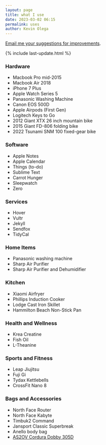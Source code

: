 ```yaml
--- 
layout: page
title: what I use
date: 2023-03-02 06:15
permalink: uses
author: Kevin Olega 
--- 
```

[Email me your suggestions for improvements](https://olega.org/connect).

{% include last-update.html %}

### Hardware

* Macbook Pro mid-2015
* Macbook Air 2018
* iPhone 7 Plus
* Apple Watch Series 5
* Panasonic Washing Machine
* Canon EOS 500D
* Apple Airpods (First Gen)
* Logitech Keys to Go
* 2012 Giant XTX 26 inch mountain bike
* 2015 Giant FD-806 folding bike
* 2022 Tsunami SNM 100 fixed-gear bike

### Software

* Apple Notes
* Apple Calendar
* Things (to-do)
* Sublime Text
* Carrot Hunger
* Sleepwatch
* Zero

### Services

* Hover
* Vultr
* Jekyll
* Sendfox
* TidyCal


### Home Items

* Panasonic washing machine
* Sharp Air Purifier
* Sharp Air Purifier and Dehumidifier 

### Kitchen

* Xiaomi Airfryer
* Phillips Induction Cooker
* Lodge Cast Iron Skillet
* Hammilton Beach Non-Stick Pan


### Health and Wellness

* Krea Creatine
* Fish Oil
* L-Theanine

### Sports and Fitness

* Leap Jiujitsu
* Fuji Gi
* Tydax Kettlebells
* CrossFit Nano 8

### Bags and Accessories

* North Face Router
* North Face Kabyte
* Timbuk2 Command
* Jansport Classic Superbreak
* Anello body bag
* [AS2OV Cordura Dobby 305D](https://hypebeast.com/2014/4/as2ov-cordura-dobby-305d-backpack)
